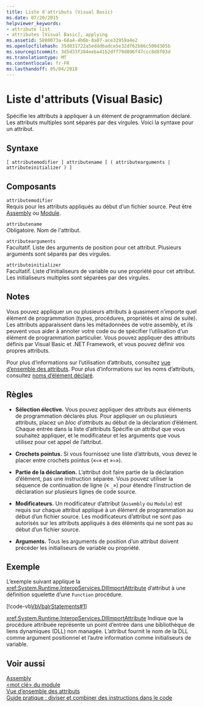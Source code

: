 ```yaml
---
title: Liste d'attributs (Visual Basic)
ms.date: 07/20/2015
helpviewer_keywords:
- attribute list
- attributes [Visual Basic], applying
ms.assetid: 5880073a-68a4-4b6b-8a07-ace32959a4e2
ms.openlocfilehash: 35d031722a5eddd6adce5e32df62b86c500d305b
ms.sourcegitcommit: 3d5d33f384eeba41b2dff79d096f47ccc8d8f03d
ms.translationtype: MT
ms.contentlocale: fr-FR
ms.lasthandoff: 05/04/2018
---
```

# <a name="attribute-list-visual-basic"></a>Liste d'attributs (Visual Basic)
Spécifie les attributs à appliquer à un élément de programmation déclaré. Les attributs multiples sont séparés par des virgules. Voici la syntaxe pour un attribut.  
  
## <a name="syntax"></a>Syntaxe  
  
```  
[ attributemodifier ] attributename [ ( attributearguments | attributeinitializer ) ]  
```  
  
## <a name="parts"></a>Composants  
 `attributemodifier`  
 Requis pour les attributs appliqués au début d’un fichier source. Peut être [Assembly](../../../visual-basic/language-reference/modifiers/assembly.md) ou [Module](../../../visual-basic/language-reference/modifiers/module-keyword.md).  
  
 `attributename`  
 Obligatoire. Nom de l'attribut.  
  
 `attributearguments`  
 Facultatif. Liste des arguments de position pour cet attribut. Plusieurs arguments sont séparés par des virgules.  
  
 `attributeinitializer`  
 Facultatif. Liste d’initialiseurs de variable ou une propriété pour cet attribut. Les initialiseurs multiples sont séparées par des virgules.  
  
## <a name="remarks"></a>Notes  
 Vous pouvez appliquer un ou plusieurs attributs à quasiment n’importe quel élément de programmation (types, procédures, propriétés et ainsi de suite). Les attributs apparaissent dans les métadonnées de votre assembly, et ils peuvent vous aider à annoter votre code ou de spécifier l’utilisation d’un élément de programmation particulier. Vous pouvez appliquer des attributs définis par Visual Basic et .NET Framework, et vous pouvez définir vos propres attributs.  

 Pour plus d’informations sur l’utilisation d’attributs, consultez [vue d’ensemble des attributs](../../../visual-basic/programming-guide/concepts/attributes/index.md). Pour plus d’informations sur les noms d’attributs, consultez [noms d’élément déclaré](../../../visual-basic/programming-guide/language-features/declared-elements/declared-element-names.md).  
  
## <a name="rules"></a>Règles  
  
-   **Sélection élective.** Vous pouvez appliquer des attributs aux éléments de programmation déclarés plus. Pour appliquer un ou plusieurs attributs, placez un *bloc d’attributs* au début de la déclaration d’élément. Chaque entrée dans la liste d’attributs Spécifie un attribut que vous souhaitez appliquer, et le modificateur et les arguments que vous utilisez pour cet appel de l’attribut.  
  
-   **Crochets pointus.** Si vous fournissez une liste d’attributs, vous devez le placer entre crochets pointus («`<`« et »`>`»).  
  
-   **Partie de la déclaration.** L’attribut doit faire partie de la déclaration d’élément, pas une instruction séparée. Vous pouvez utiliser la séquence de continuation de ligne (« `_`») pour étendre l’instruction de déclaration sur plusieurs lignes de code source.  
  
-   **Modificateurs.** Un modificateur d’attribut (`Assembly` ou `Module`) est requis sur chaque attribut appliqué à un élément de programmation au début d’un fichier source. Les modificateurs d’attribut ne sont pas autorisés sur les attributs appliqués à des éléments qui ne sont pas au début d’un fichier source.  
  
-   **Arguments.** Tous les arguments de position d’un attribut doivent précéder les initialiseurs de variable ou propriété.  
  
## <a name="example"></a>Exemple  
 L’exemple suivant applique la <xref:System.Runtime.InteropServices.DllImportAttribute> d’attribut à une définition squelette d’une `Function` procédure.  
  
 [!code-vb[VbVbalrStatements#1](../../../visual-basic/language-reference/error-messages/codesnippet/VisualBasic/attribute-list_1.vb)]  
  
 <xref:System.Runtime.InteropServices.DllImportAttribute> Indique que la procédure attribuée représente un point d’entrée dans une bibliothèque de liens dynamiques (DLL) non managée. L’attribut fournit le nom de la DLL comme argument positionnel et l’autre information comme initialiseurs de variable.  
  
## <a name="see-also"></a>Voir aussi  
 [Assembly](../../../visual-basic/language-reference/modifiers/assembly.md)  
 [\<mot clé> du module](../../../visual-basic/language-reference/modifiers/module-keyword.md)  
 [Vue d’ensemble des attributs](../../../visual-basic/programming-guide/concepts/attributes/index.md)  
 [Guide pratique : diviser et combiner des instructions dans le code](../../../visual-basic/programming-guide/program-structure/how-to-break-and-combine-statements-in-code.md)
